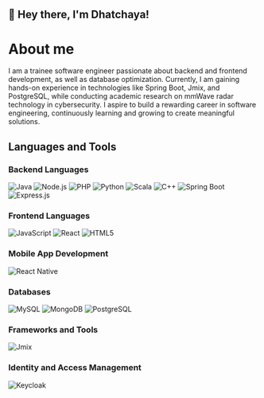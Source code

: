 ## 👋 Hey there, I'm Dhatchaya!

# About me
I am a trainee software engineer passionate about backend and frontend development, as well as database optimization. Currently, I am gaining hands-on experience in technologies like Spring Boot, Jmix, and PostgreSQL, while conducting academic research on mmWave radar technology in cybersecurity. I aspire to build a rewarding career in software engineering, continuously learning and growing to create meaningful solutions.

## Languages and Tools

### Backend Languages
![Java](https://img.shields.io/badge/Java-%23F7B93E.svg?style=flat&logo=java&logoColor=white) ![Node.js](https://img.shields.io/badge/Node.js-%2361DAFB.svg?style=flat&logo=node.js&logoColor=white) ![PHP](https://img.shields.io/badge/PHP-%23777BB4.svg?style=flat&logo=php&logoColor=white) ![Python](https://img.shields.io/badge/Python-%233776AB.svg?style=flat&logo=python&logoColor=white) ![Scala](https://img.shields.io/badge/Scala-%23DC322F.svg?style=flat&logo=scala&logoColor=white) ![C++](https://img.shields.io/badge/C%2B%2B-%2300599C.svg?style=flat&logo=c%2B%2B&logoColor=white) ![Spring Boot](https://img.shields.io/badge/Spring%20Boot-%236DB33F.svg?style=flat&logo=springboot&logoColor=white) ![Express.js](https://img.shields.io/badge/Express.js-%23404d59.svg?style=flat&logo=express&logoColor=white)

### Frontend Languages
![JavaScript](https://img.shields.io/badge/JavaScript-%23F7B93E.svg?style=flat&logo=javascript&logoColor=white) ![React](https://img.shields.io/badge/React-%2361DAFB.svg?style=flat&logo=react&logoColor=white) ![HTML5](https://img.shields.io/badge/HTML5-%23F7B93E.svg?style=flat&logo=html5&logoColor=white)

### Mobile App Development
![React Native](https://img.shields.io/badge/React%20Native-%2361DAFB.svg?style=flat&logo=react&logoColor=white)

### Databases
![MySQL](https://img.shields.io/badge/MySQL-%2300f.svg?style=flat&logo=mysql&logoColor=white) ![MongoDB](https://img.shields.io/badge/MongoDB-%2347A248.svg?style=flat&logo=mongodb&logoColor=white) ![PostgreSQL](https://img.shields.io/badge/PostgreSQL-%23316192.svg?style=flat&logo=postgresql&logoColor=white)

### Frameworks and Tools
![Jmix](https://img.shields.io/badge/Jmix-%234C2C92.svg?style=flat&logo=java&logoColor=white)

### Identity and Access Management
![Keycloak](https://img.shields.io/badge/Keycloak-%23E96D00.svg?style=flat&logo=keycloak&logoColor=white)

<!--
**Dhatchaya/Dhatchaya** is a ✨ _special_ ✨ repository because its `README.md` (this file) appears on your GitHub profile.
Here are some ideas to get you started:

- 🔭 I’m currently working on ...
- 🌱 I’m currently learning ...
- 👯 I’m looking to collaborate on ...
- 🤔 I’m looking for help with ...
- 💬 Ask me about ...
- 📫 How to reach me: ...
- 😄 Pronouns: ...
- ⚡ Fun fact: ...
-->
